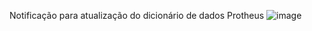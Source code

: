 Notificação para atualização do dicionário de dados Protheus
![image](https://github.com/user-attachments/assets/4c149c9c-60ac-43de-8264-236277dada53)
